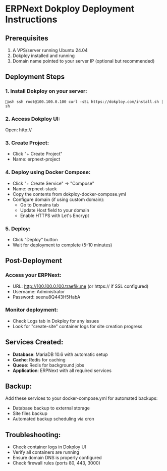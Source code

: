 # ERPNext Dokploy Deployment Instructions

## Prerequisites
1. A VPS/server running Ubuntu 24.04
2. Dokploy installed and running
3. Domain name pointed to your server IP (optional but recommended)

## Deployment Steps

### 1. Install Dokploy on your server:
`ash
ssh root@100.100.0.100
curl -sSL https://dokploy.com/install.sh | sh
`

### 2. Access Dokploy UI:
Open: http://

### 3. Create Project:
- Click "+ Create Project"
- Name: erpnext-project

### 4. Deploy using Docker Compose:
- Click "+ Create Service" → "Compose"
- Name: erpnext-stack
- Copy the contents from dokploy-docker-compose.yml
- Configure domain (if using custom domain):
  - Go to Domains tab
  - Update Host field to your domain
  - Enable HTTPS with Let's Encrypt

### 5. Deploy:
- Click "Deploy" button
- Wait for deployment to complete (5-10 minutes)

## Post-Deployment

### Access your ERPNext:
- URL: http://100.100.0.100.traefik.me (or https:// if SSL configured)
- Username: Administrator  
- Password: seenu8Q443H5HabA

### Monitor deployment:
- Check Logs tab in Dokploy for any issues
- Look for "create-site" container logs for site creation progress

## Services Created:
- **Database**: MariaDB 10.6 with automatic setup
- **Cache**: Redis for caching
- **Queue**: Redis for background jobs
- **Application**: ERPNext with all required services

## Backup:
Add these services to your docker-compose.yml for automated backups:
- Database backup to external storage
- Site files backup
- Automated backup scheduling via cron

## Troubleshooting:
- Check container logs in Dokploy UI
- Verify all containers are running
- Ensure domain DNS is properly configured
- Check firewall rules (ports 80, 443, 3000)
